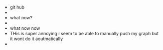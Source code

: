 - git hub
-
- what  now?
-
- what now now
- THis is super annoying I seem to be able to manually push my graph but it wont do it aoutmatically
-